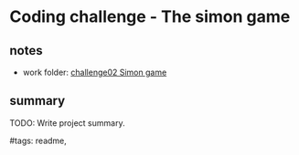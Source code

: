 # Coding challenge - The simon game

## notes

- work folder: [challenge02 Simon game](../challenge02%20Simon%20game/)

## summary

TODO: Write project summary.

#tags: readme,